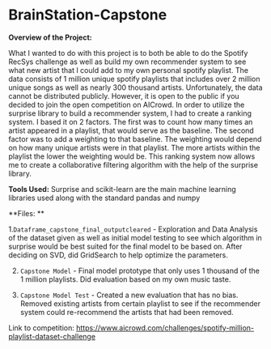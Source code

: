 # BrainStation-Capstone

**Overview of the Project:**

What I wanted to do with this project is to both be able to do the Spotify RecSys challenge as well as build my own recommender system to see what new artist that I could add to my own personal spotify playlist. The data consists of 1 million unique spotify playlists that includes over 2 million unique songs as well as nearly 300 thousand artists. Unfortunately, the data cannot be distributed publicly. However, it is open to the public if you decided to join the open competition on AICrowd. In order to utilize the surprise library to build a recommender system, I had to create a ranking system. I based it on 2 factors. The first was to count how many times an artist appeared in a playlist, that would serve as the baseline. The second factor was to add a weighting to that baseline. The weighting would depend on how many unique artists were in that playlist. The more artists within the playlist the lower the weighting would be. This ranking system now allows me to create a collaborative filtering algorithm with the help of the surprise library. 

**Tools Used:**
Surprise and scikit-learn are the main machine learning libraries used along with the standard pandas and numpy

**Files: **

1.`Dataframe_capstone_final_outputcleared` - Exploration and Data Analysis of the dataset given as well as initial model testing to see which algorithm in surprise would be best suited for the final model to be based on. After deciding on SVD, did GridSearch to help optimize the parameters.

2. `Capstone Model` - Final model prototype that only uses 1 thousand of the 1 million playlists. Did evaluation based on my own music taste.

3. `Capstone Model Test` - Created a new evaluation that has no bias. Removed existing artists from certain playlist to see if the recommender system could re-recommend the artists that had been removed.

Link to competition: https://www.aicrowd.com/challenges/spotify-million-playlist-dataset-challenge
